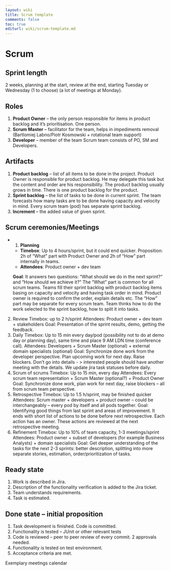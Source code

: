 ```yaml
---
layout: wiki
title: Scrum template
comments: false
toc: true
editurl: wiki/scrum-template.md
---
```


# Scrum
## Sprint length
2 weeks, planning at the start, review at the end, starting Tuesday or Wednesday (1 to choose) (a lot of meetings at Monday).

## Roles
1.	**Product Owner** – the only person responsible for items in product backlog and it’s prioritisation. One person. 
2.	**Scrum Master** – facilitator for the team, helps in impediments removal (Bartlomiej Labno/Piotr Kosmowski + rotational team support)
3.	**Developer** – member of the team
Scrum team consists of PO, SM and Developers.

## Artifacts
1.	**Product backlog** – list of all items to be done in the project. Product Owner is responsible for product backlog. He may delegate this task but the content and order are his responsibility. The product backlog usually grows in time. There is one product backlog for the product.
2.	**Sprint backlog** – the list of tasks to be done in current sprint. The team forecasts how many tasks are to be done having capacity and velocity in mind. Every scrum team (pod) has separate sprint backlog. 
3.	**Increment** – the added value of given sprint.

## Scrum ceremonies/Meetings
* 1.	**Planning**
   * **Timebox**: Up to 4 hours/sprint, but it could end quicker. Proposition: 2h of “What” part with Product Owner and 2h of “How” part internally in teams. 
   * **Attendees**: Product owner + dev team 
   
   **Goal**: It answers two questions: “What should we do in the next sprint?“ and “How should we achieve it?” 
The “What” part is common for all scrum teams. Teams fill their sprint backlog with product backlog items basing on capacity and velocity and having task order in mind. Product owner is required to confirm the order, explain details etc.
The “How” part may be separate for every scrum team. Team thinks how to do the work selected to the sprint backlog, how to split it into tasks.
2.	Review 
Timebox: up to 2 h/sprint
Attendees: Product owner + dev team + stakeholders
Goal: Presentation of the sprint results, demo, getting the feedback.
3.	Daily
Timebox: Up to 15 min every day/pod (possibility not to do at demo day or planning day), same time and place 9 AM LDN time (conference call).
Attendees: Developers + Scrum Master (optional) + external domain specialists (optional)
Goal: Synchronize done work from the developer perspective. Plan upcoming work for next day. Raise blockers. Don’t go into details - > interested people should have another meeting with the details. We update jira task statuses before daily.
4.	Scrum of scrums
Timebox: Up to 15 min, every day
Attendees: Every scrum team representation + Scrum Master (optional?) + Product Owner
Goal: Synchronize done work, plan work for next day, raise blockers – all from scrum team perspective.
5.	Retrospective
Timebox: Up to 1.5 h/sprint, may be finished quicker
Attendees: Scrum master + developers + product owner – could be interchangeably – every pod by itself and all pods together.
Goal: Identifying good things from last sprint and areas of improvement. It ends with short list of actions to be done before next retrospective. Each action has an owner. These actions are reviewed at the next retrospective meeting.
6.	Refinement
Timebox: Up to 10% of team capacity, 1-3 meetings/sprint
Attendees: Product owner + subset of developers (for example Business Analysts) + domain specialists
Goal: Get deeper understanding of the tasks for the next 2-3 sprints: better description, splitting into more separate stories, estimation, order/prioritization of tasks. 

## Ready state
1.	Work is described in Jira.
2.	Description of the functionality verification is added to the Jira ticket.
3.	Team understands requirements.
4.	Task is estimated.

## Done state – initial proposition
1.	Task development is finished. Code is committed.
2.	Functionality is tested – JUnit or other relevant tests
3.	Code is reviewed – peer to peer review of every commit. 2 approvals needed.
4.	Functionality is tested on test environment.
5.	Acceptance criteria are met.

Exemplary meetings calendar 
 
 
